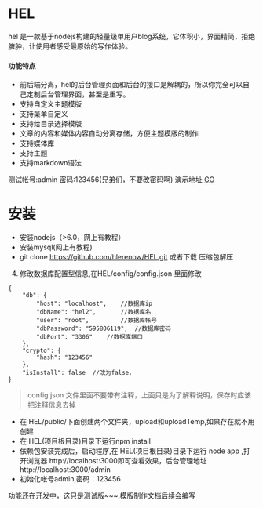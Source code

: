 # HEL
hel 是一款基于nodejs构建的轻量级单用户blog系统，它体积小，界面精简，拒绝臃肿，让使用者感受最原始的写作体验。

#### 功能特点
* 前后端分离，hel的后台管理页面和后台的接口是解耦的，所以你完全可以自己定制后台管理界面，甚至是重写。
* 支持自定义主题模版
* 支持菜单自定义
* 支持给目录选择模版
* 文章的内容和媒体内容自动分离存储，方便主题模版的制作
* 支持媒体库
* 支持主题
* 支持markdown语法

测试帐号:admin
密码:123456(兄弟们，不要改密码啊)
演示地址 [GO](http://115.159.197.251:3000/admin/)

# 安装
* 安装nodejs（>6.0，网上有教程）
* 安装mysql(网上有教程)
* git clone https://github.com/hlerenow/HEL.git 或者下载 压缩包解压
4. 修改数据库配置型信息,在HEL/config/config.json 里面修改
```
{
	"db": {
		"host": "localhost",	//数据库ip
		"dbName": "hel2",		//数据库名
		"user": "root",			//数据库帐号
		"dbPassword": "595806119",	//数据库密码
		"dbPort": "3306"	//数据库端口
	},
	"crypto": {
		"hash": "123456"
	},
	"isInstall": false	//改为false，
}
```
> config.json 文件里面不要带有注释，上面只是为了解释说明，保存时应该把注释信息去掉
* 在 HEL/public/下面创建两个文件夹，upload和uploadTemp,如果存在就不用创建
* 在 HEL(项目根目录)目录下运行npm install 
* 依赖包安装完成后，启动程序,在 HEL(项目根目录)目录下运行 node app ,打开浏览器 http://localhost:3000即可查看效果，后台管理地址http://localhost:3000/admin
* 初始化帐号admin,密码：123456

功能还在开发中，这只是测试版~~~,模版制作文档后续会编写
